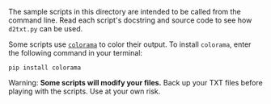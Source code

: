 The sample scripts in this directory are intended to be called from the command
line. Read each script's docstring and source code to see how `d2txt.py` can be
used.

Some scripts use [`colorama`](https://pypi.org/project/colorama/) to color their
output. To install `colorama`, enter the following command in your terminal:

```
pip install colorama
```

Warning: **Some scripts will modify your files.** Back up your TXT files before
playing with the scripts. Use at your own risk.